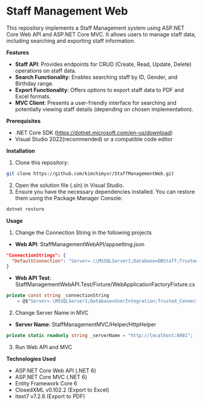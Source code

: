 # Staff Management Web

This repository implements a Staff Management system using ASP.NET Core Web API and ASP.NET Core MVC. It allows users to manage staff data, including searching and exporting staff information.

**Features**
* **Staff API**: Provides endpoints for CRUD (Create, Read, Update, Delete) operations on staff data.
* **Search Functionality**: Enables searching staff by ID, Gender, and Birthday range.
* **Export Functionality**: Offers options to export staff data to PDF and Excel formats.
* **MVC Client**: Presents a user-friendly interface for searching and potentially viewing staff details (depending on chosen implementation).

**Prerequisites**
* .NET Core SDK (https://dotnet.microsoft.com/en-us/download)
* Visual Studio 2022(recommended) or a compatible code editor

**Installation**
1. Clone this repository:
```Bash
git clone https://github.com/kimchimysr/StaffManagementWeb.git
```
2. Open the solution file (.sln) in Visual Studio.
3. Ensure you have the necessary dependencies installed. You can restore them using the Package Manager Console:
```Bash
dotnet restore
```

**Usage**
1. Change the Connection String in the following projects <br/>
* **Web API**: StaffManagementWebAPI/appsetting.json
```Json
"ConnectionStrings": {
  "DefaultConnection": "Server=.\\MSSQLServer1;Database=DBStaff;Trusted_Connection=True;MultipleActiveResultSets=true;"
}
```
* **Web API Test**: StaffManagementWebAPI.Test/Fixture/WebApplicationFactoryFixture.cs
```C#
private const string _connectionString
    = @$"Server=.\MSSQLServer1;Database=UserIntegration;Trusted_Connection=True";
```
2. Change Server Name in MVC
* **Server Name**: StaffManagementMVC/Helper/HttpHelper
```C#
private static readonly string _serverName = "http://localhost:8081";
```
3. Run Web API and MVC

**Technologies Used**
* ASP.NET Core Web API (.NET 6)
* ASP.NET Core MVC (.NET 6)
* Entity Framework Core 6
* ClosedXML v0.102.2 (Export to Excel)
* itext7 v7.2.6 (Export to PDF)
